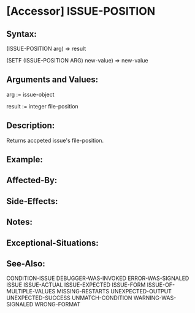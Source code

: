 # [Accessor] ISSUE-POSITION

## Syntax:

(ISSUE-POSITION arg) => result

(SETF (ISSUE-POSITION ARG) new-value) => new-value

## Arguments and Values:

arg := issue-object

result := integer file-position

## Description:
Returns accpeted issue's file-position.

## Example:

## Affected-By:

## Side-Effects:

## Notes:

## Exceptional-Situations:

## See-Also:

CONDITION-ISSUE
DEBUGGER-WAS-INVOKED
ERROR-WAS-SIGNALED
ISSUE
ISSUE-ACTUAL
ISSUE-EXPECTED
ISSUE-FORM
ISSUE-OF-MULTIPLE-VALUES
MISSING-RESTARTS
UNEXPECTED-OUTPUT
UNEXPECTED-SUCCESS
UNMATCH-CONDITION
WARNING-WAS-SIGNALED
WRONG-FORMAT
